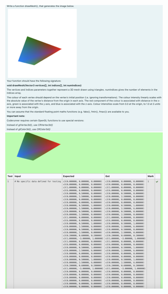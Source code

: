 ![alt text](https://github.com/trishalapiz/CS373-2021/blob/main/mid-semester-test/q4/question-four.png?raw=true)
![alt text](https://github.com/trishalapiz/CS373-2021/blob/main/mid-semester-test/q4/answer-four.png?raw=true)
